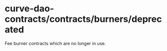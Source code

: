 # curve-dao-contracts/contracts/burners/deprecated

Fee burner contracts which are no longer in use.
